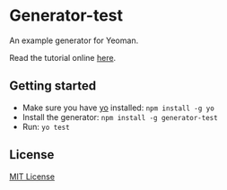 # Generator-test

An example generator for Yeoman.

Read the tutorial online [here](http://seangoresht.com/index.php/tutorials/item/getting-started-with-yeoman).
## Getting started
- Make sure you have [yo](https://github.com/yeoman/yo) installed:
    `npm install -g yo`
- Install the generator: `npm install -g generator-test`
- Run: `yo test`

## License
[MIT License](http://en.wikipedia.org/wiki/MIT_License)
